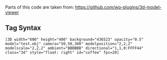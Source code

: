 Parts of this code are taken from: https://github.com/wp-plugins/3d-model-viewer

## Tag Syntax

```
[3D width="600" height="400" background="436523" opacity="0.5" model="test.obj" camera="50,50,300" modelposition="2,2,2" modelscale="2,2,2" ambient="BBBBBB" directional="1,1,0:FFFF44" class="3d" style="float: right" id="coffee" fps=20]
```
